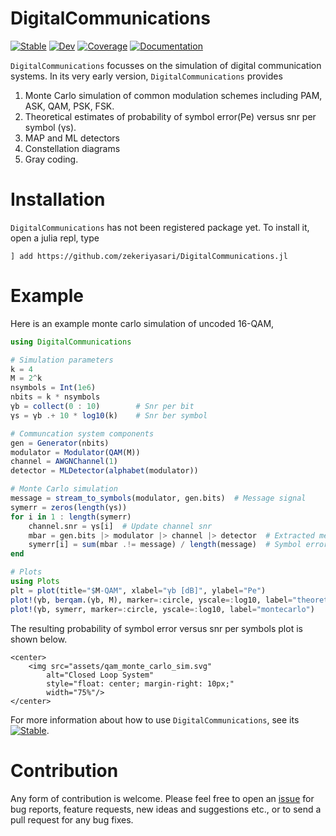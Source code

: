 # DigitalCommunications

[![Stable](https://img.shields.io/badge/docs-stable-blue.svg)](https://zekeriyasari.github.io/DigitalCommunications.jl/stable)
[![Dev](https://img.shields.io/badge/docs-dev-blue.svg)](https://zekeriyasari.github.io/DigitalCommunications.jl/dev)
[![Coverage](https://codecov.io/gh/zekeriyasari/DigitalCommunications.jl/branch/master/graph/badge.svg)](https://codecov.io/gh/zekeriyasari/DigitalCommunications.jl)
[![Documentation](https://github.com/zekeriyasari/DigitalCommunications.jl/workflows/Documentation/badge.svg)](https://github.com/zekeriyasari/DigitalCommunications.jl/actions?query=workflow%3ADocumentation)

`DigitalCommunications` focusses on the simulation of digital communication systems. In its very early version, `DigitalCommunications` provides    
1. Monte Carlo simulation of common modulation schemes including PAM, ASK, QAM, PSK, FSK. 
2. Theoretical estimates of probability of symbol error(Pe) versus snr per symbol (γs). 
3. MAP and ML detectors
4. Constellation diagrams 
5. Gray coding. 

# Installation 
`DigitalCommunications` has not been registered package yet. To install it, open a julia repl, type
```
] add https://github.com/zekeriyasari/DigitalCommunications.jl
```

# Example 
Here is an example monte carlo simulation of uncoded 16-QAM, 
```julia 
using DigitalCommunications 

# Simulation parameters 
k = 4 
M = 2^k 
nsymbols = Int(1e6) 
nbits = k * nsymbols
γb = collect(0 : 10)        # Snr per bit 
γs = γb .+ 10 * log10(k)    # Snr ber symbol  

# Communcation system components  
gen = Generator(nbits) 
modulator = Modulator(QAM(M))
channel = AWGNChannel(1) 
detector = MLDetector(alphabet(modulator))

# Monte Carlo simulation 
message = stream_to_symbols(modulator, gen.bits)  # Message signal 
symerr = zeros(length(γs))
for i in 1 : length(symerr)
    channel.snr = γs[i]  # Update channel snr
    mbar = gen.bits |> modulator |> channel |> detector  # Extracted message signal 
    symerr[i] = sum(mbar .!= message) / length(message)  # Symbol error rate 
end

# Plots
using Plots 
plt = plot(title="$M-QAM", xlabel="γb [dB]", ylabel="Pe") 
plot!(γb, berqam.(γb, M), marker=:circle, yscale=:log10, label="theoretical")
plot!(γb, symerr, marker=:circle, yscale=:log10, label="montecarlo")
```
The resulting probability of symbol error versus snr per symbols plot is shown below. 
```
<center>
    <img src="assets/qam_monte_carlo_sim.svg"
        alt="Closed Loop System"
        style="float: center; margin-right: 10px;"
        width="75%"/>
</center>
```
For more information about how to use `DigitalCommunications`, see its [![Stable](https://img.shields.io/badge/docs-stable-blue.svg)](https://zekeriyasari.github.io/DigitalCommunications.jl/stable).

# Contribution 
Any form of contribution is welcome. Please feel free to open an [issue](https://github.com/zekeriyasari/DigitalCommunications.jl/issues) for bug reports, feature requests, new ideas and suggestions etc., or to send a pull request for any bug fixes.
